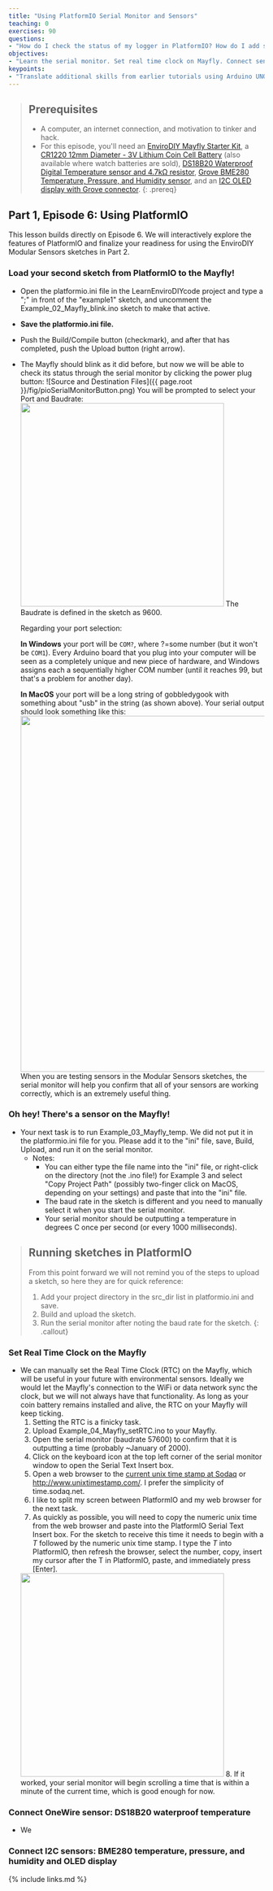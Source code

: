 ```yaml
---
title: "Using PlatformIO Serial Monitor and Sensors"
teaching: 0
exercises: 90
questions:
- "How do I check the status of my logger in PlatformIO? How do I add sensors to the EnviroDIY Mayfly?"
objectives:
- "Learn the serial monitor. Set real time clock on Mayfly. Connect sensor to Mayfly."
keypoints:
- "Translate additional skills from earlier tutorials using Arduino UNO + Arduino IDE to PlatformIO IDE + EnviroDIY Mayfly logger."
---
```

> ## Prerequisites
>
> - A computer, an internet connection, and motivation to tinker and hack.
> - For this episode, you'll need an [EnviroDIY Mayfly Starter Kit](https://www.amazon.com/EnviroDIY-Mayfly-Arduino-Compatible-Starter/dp/B01FCVALDW), a [CR1220 12mm Diameter - 3V Lithium Coin Cell Battery](https://www.adafruit.com/product/380) (also available where watch batteries are sold), [DS18B20 Waterproof Digital Temperature sensor and 4.7kΩ resistor](https://www.adafruit.com/product/381), [Grove BME280 Temperature, Pressure, and Humidity sensor](https://www.seeedstudio.com/Grove-Temp-Humi-Barometer-Sensor-BME28-p-2653.html), and an [I2C OLED display with Grove connector](https://www.amazon.com/gp/product/B01D5GLDJ2/).
{: .prereq}

## Part 1, Episode 6: Using PlatformIO

This lesson builds directly on Episode 6. We will interactively explore the features of PlatformIO and finalize your readiness for using the EnviroDIY Modular Sensors sketches in Part 2.

### Load your second sketch from PlatformIO to the Mayfly!
- Open the platformio.ini file in the LearnEnviroDIYcode project and type a ";" in front of the "example1" sketch, and uncomment the Example_02_Mayfly_blink.ino sketch to make that active.
- **Save the platformio.ini file.**
- Push the Build/Compile button (checkmark), and after that has completed, push the Upload button (right arrow).
- The Mayfly should blink as it did before, but now we will be able to check its status through the serial monitor by clicking the power plug button:
  ![Source and Destination Files]({{ page.root }}/fig/pioSerialMonitorButton.png)
  You will be prompted to select your Port and Baudrate:
  <img src="https://envirodiy.github.io/LearnEnviroDIY/fig/pioPortBaudrate.png" width="400">
  The Baudrate is defined in the sketch as 9600.

  Regarding your port selection:

  **In Windows** your port will be `COM?`, where ?=some number (but it won't be `COM1`). Every Arduino board that you plug into your computer will be seen as a completely unique and new piece of hardware, and Windows assigns each a sequentially higher COM number (until it reaches 99, but that's a problem for another day).

  **In MacOS** your port will be a long string of gobbledygook with something about "usb" in the string (as shown above).
  Your serial output should look something like this:
  <img src="https://envirodiy.github.io/LearnEnviroDIY/fig/SerialMonitorBlink.png" width="700">
When you are testing sensors in the Modular Sensors sketches, the serial monitor will help you confirm that all of your sensors are working correctly, which is an extremely useful thing.

### Oh hey! There's a sensor on the Mayfly!
- Your next task is to run Example_03_Mayfly_temp. We did not put it in the platformio.ini file for you. Please add it to the "ini" file, save, Build, Upload, and run it on the serial monitor.
  - Notes:
    - You can either type the file name into the "ini" file, or right-click on the directory (not the .ino file!) for Example 3 and select "Copy Project Path" (possibly two-finger click on MacOS, depending on your settings) and paste that into the "ini" file.  
    - The baud rate in the sketch is different and you need to manually select it when you start the serial monitor.
    - Your serial monitor should be outputting a temperature in degrees C once per second (or every 1000 milliseconds).

> ## Running sketches in PlatformIO
> From this point forward we will not remind you of the steps to upload a sketch, so here they are for quick reference:
> 1. Add your project directory in the src_dir list in platformio.ini and save.
> 2. Build and upload the sketch.
> 3. Run the serial monitor after noting the baud rate for the sketch.
{: .callout}

### Set Real Time Clock on the Mayfly
- We can manually set the Real Time Clock (RTC) on the Mayfly, which will be useful in your future with environmental sensors. Ideally we would let the Mayfly's connection to the WiFi or data network sync the clock, but we will not always have that functionality. As long as your coin battery remains installed and alive, the RTC on your Mayfly will keep ticking.
  1. Setting the RTC is a finicky task.
  2. Upload Example_04_Mayfly_setRTC.ino to your Mayfly.
  3. Open the serial monitor (baudrate 57600) to confirm that it is outputting a time (probably ~January of 2000).
  4. Click on the keyboard icon at the top left corner of the serial monitor window to open the Serial Text Insert box.
  5. Open a web browser to the [current unix time stamp at Sodaq](http://time.sodaq.net/) or http://www.unixtimestamp.com/. I prefer the simplicity of time.sodaq.net.
  6. I like to split my screen between PlatformIO and my web browser for the next task.
  7. As quickly as possible, you will need to copy the numeric unix time from the web browser and paste into the PlatformIO Serial Text Insert box. For the sketch to receive this time it needs to begin with a *T* followed by the numeric unix time stamp. I type the *T* into PlatformIO, then refresh the browser, select the number, copy, insert my cursor after the T in PlatformIO, paste, and immediately press [Enter].
  <img src="https://envirodiy.github.io/LearnEnviroDIY/fig/serialtextinsert.png" width="400">
  8. If it worked, your serial monitor will begin scrolling a time that is within a minute of the current time, which is good enough for now.

### Connect OneWire sensor: DS18B20 waterproof temperature  
- We


### Connect I2C sensors: BME280 temperature, pressure, and humidity and OLED display


{% include links.md %}
